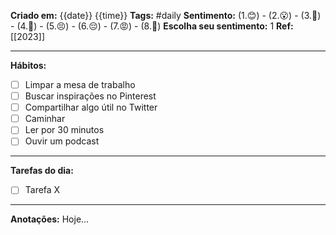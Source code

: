 **Criado em:** {{date}} {{time}}
**Tags:** #daily
**Sentimento:**  (1.😊) - (2.😮) - (3.🥲) - (4.🤔) - (5.😣) - (6.😔) - (7.😡) - (8.🤒)
**Escolha seu sentimento:**  1
**Ref:** [[2023]]

---

**Hábitos:**
- [ ] Limpar a mesa de trabalho
- [ ] Buscar inspirações no Pinterest
- [ ] Compartilhar algo útil no Twitter
- [ ] Caminhar
- [ ] Ler por 30 minutos
- [ ] Ouvir um podcast

---

**Tarefas do dia:**
- [ ] Tarefa X

---

**Anotações:**
Hoje...
